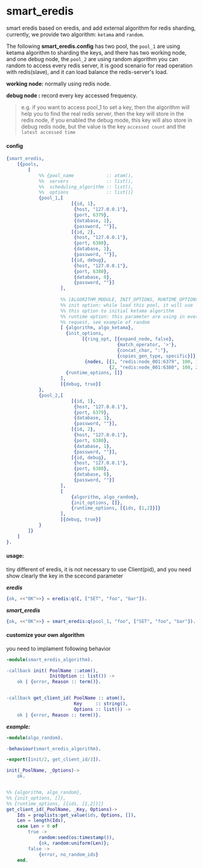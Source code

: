 smart_eredis
======
smart eredis based on eredis, and add external algorithm for redis sharding, 
currently, we provide two algorithm: `ketama` and `random`.

The following **smart_eredis.config** has two pool, the `pool_1` are 
using ketama algorithm to sharding the keys, and there has two working node, 
and one debug node, the `pool_2` are using random algorithm you can random to 
access every redis server, it is good scenario for read operation with 
redis(slave), and it can load balance the redis-server's load. 


**working node:** normally using redis node.

**debug node  :** record every key accessed frequency.
>  e.g. 
>  if you want to access pool_1 to set a key, then the algorithm will help you 
>  to find the real redis server, then the key will store in the redis node, 
>  if you enabled the debug mode, this key will also store in debug redis node, 
>  but the value is the key `accessed count` and the `latest accessed time`

#### config

```erlang
{smart_eredis, 
    [{pools,
        [
            %% {pool_name            :: atom(), 
            %%  servers              :: list(), 
            %%  scheduling_algorithm :: list(), 
            %%  options              :: list()}
            {pool_1,[
                        [{id, 1}, 
                         {host, "127.0.0.1"}, 
                         {port, 6379}, 
                         {database, 1}, 
                         {password, ""}], 
                        [{id, 2},
                         {host, "127.0.0.1"}, 
                         {port, 6380}, 
                         {database, 1}, 
                         {password, ""}],
                        [{id, debug}, 
                         {host, "127.0.0.1"}, 
                         {port, 6380}, 
                         {database, 0}, 
                         {password, ""}]
                    ], 
                    
                    %% [ALGORITHM_MODULE, INIT_OPTIONS, RUNTIME_OPTIONS]
                    %% init option: while load this pool, it will use 
                    %% this option to initial ketama algorithm
                    %% runtime option: this parameter are using in every 
                    %% request, see example of random
                    [ {algorithm, algo_ketama},
                      {init_options,
                            [{ring_opt, [{expand_node, false},
                                         {match_operator, '>'},
                                         {concat_char, ":"},
                                         {copies_gen_type, specific}]},
                             {nodes, [{1, "redis:node_001:6379", 100, 1},
                                      {2, "redis:node_001:6380", 100, 2}]}]},
                      {runtime_options, []}
                    ],
                    [{debug, true}]
            },
            {pool_2,[
                        [{id, 1}, 
                         {host, "127.0.0.1"}, 
                         {port, 6379}, 
                         {database, 1}, 
                         {password, ""}], 
                        [{id, 2}, 
                         {host, "127.0.0.1"}, 
                         {port, 6380}, 
                         {database, 1}, 
                         {password, ""}],
                        [{id, debug}, 
                         {host, "127.0.0.1"}, 
                         {port, 6380}, 
                         {database, 0}, 
                         {password, ""}]
                    ],
                    [
                        {algorithm, algo_random},
                        {init_options, []},
                        {runtime_options, [{ids, [1,2]}]}
                    ],
                    [{debug, true}]
            }
        ]}
    ]
}.
```

#### usage:
tiny different of eredis, it is not necessary to use Client(pid), 
and you need show clearly the key 
in the scecond parameter

***eredis***

```erlang
{ok, <<"OK">>} = eredis:q(C, ["SET", "foo", "bar"]).
```

***smart_eredis***

```erlang
{ok, <<"OK">>} = smart_eredis:q(pool_1, "foo", ["SET", "foo", "bar"]).
```

#### customize your own algorithm
you need to implament following behavior

```erlang
-module(smart_eredis_algorithm).

-callback init( PoolName ::atom(), 
                InitOption :: list()) ->
    ok | {error, Reason :: term()}.


-callback get_client_id( PoolName :: atom(), 
                         Key     :: string(), 
                         Options :: list()) ->
    ok | {error, Reason :: term()}.
```

***example:***

```erlang
-module(algo_random).

-behaviour(smart_eredis_algorithm).

-export([init/2, get_client_id/3]).

init(_PoolName, _Options)->
    ok.


%% {algorithm, algo_random},
%% {init_options, []},
%% {runtime_options, [{ids, [1,2]}]}
get_client_id(_PoolName, _Key, Options)->
    Ids = proplists:get_value(ids, Options, []),
    Len = length(Ids),
    case Len > 0 of
        true ->
            random:seed(os:timestamp()),
            {ok, random:uniform(Len)};
        false ->
            {error, no_random_ids}
    end.
```